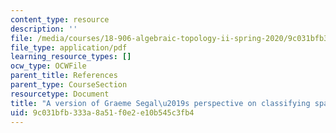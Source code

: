```yaml
---
content_type: resource
description: ''
file: /media/courses/18-906-algebraic-topology-ii-spring-2020/9c031bfb333a8a51f0e2e10b545c3fb4_segal-notes.pdf
file_type: application/pdf
learning_resource_types: []
ocw_type: OCWFile
parent_title: References
parent_type: CourseSection
resourcetype: Document
title: "A version of Graeme Segal\u2019s perspective on classifying spaces"
uid: 9c031bfb-333a-8a51-f0e2-e10b545c3fb4
---
```

